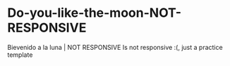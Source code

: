 # Do-you-like-the-moon-NOT-RESPONSIVE
Bievenido a la luna | NOT RESPONSIVE
Is not responsive :(, just a practice template
